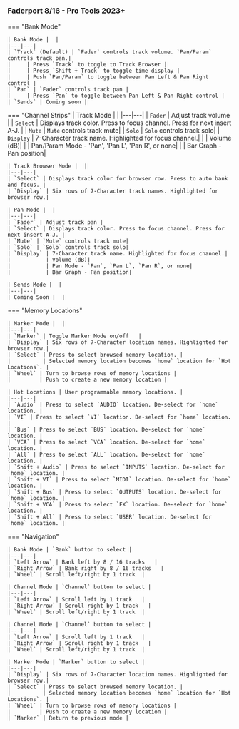 #

### Faderport 8/16 - Pro Tools 2023+
=== "Bank Mode"

    | Bank Mode |  |
    |---|---|
    | `Track` (Default) | `Fader` controls track volume. `Pan/Param` controls track pan.|
    |     | Press `Track` to toggle to Track Browser |
    |     | Press `Shift + Track` to toggle time display |
    |     | Push `Pan/Param` to toggle between Pan Left & Pan Right control |
    | `Pan` | `Fader` controls track pan |
    |     | Press `Pan` to toggle between Pan Left & Pan Right control |
    | `Sends` | Coming soon |
    

=== "Channel Strips"
    | Track Mode |  |
    |---|---|
    | `Fader` | Adjust track volume |
    | `Select` | Displays track color. Press to focus channel. Press for next insert A-J. |
    | `Mute` | `Mute` controls track mute|
    | `Solo` | `Solo` controls track solo|
    | `Display` | 7-Character track name. Highlighted for focus channel.|
    |           | Volume (dB)|
    |           | Pan/Param Mode - 'Pan', 'Pan L', 'Pan R', or none|
    |           | Bar Graph - Pan position|

    | Track Browser Mode |  |
    |---|---|
    | `Select` | Displays track color for browser row. Press to auto bank and focus. |
    | `Display` | Six rows of 7-Character track names. Highlighted for browser row.|

    | Pan Mode |  |
    |---|---|
    | `Fader` | Adjust track pan |
    | `Select` | Displays track color. Press to focus channel. Press for next insert A-J. |
    | `Mute` | `Mute` controls track mute|
    | `Solo` | `Solo` controls track solo|
    | `Display` | 7-Character track name. Highlighted for focus channel.|
    |           | Volume (dB)|
    |           | Pan Mode - `Pan`, `Pan L`, `Pan R`, or none|
    |           | Bar Graph - Pan position|

    | Sends Mode |  |
    |---|---|
    | Coming Soon |  |

=== "Memory Locations"

    | Marker Mode |  |
    |---|---|
    | `Marker` | Toggle Marker Mode on/off   |
    | `Display` | Six rows of 7-Character location names. Highlighted for browser row.|
    | `Select` | Press to select browsed memory location. |
    |          | Selected memory location becomes `home` location for `Hot Locations`. |
    | `Wheel` | Turn to browse rows of memory locations |
    |         | Push to create a new memory location |

    | Hot Locations | User programmable memory locations. |
    |---|---|
    | `Audio` | Press to select `AUDIO` location. De-select for `home` location. |
    | `VI` | Press to select `VI` location. De-select for `home` location. |
    | `Bus` | Press to select `BUS` location. De-select for `home` location. |
    | `VCA` | Press to select `VCA` location. De-select for `home` location. |
    | `All` | Press to select `ALL` location. De-select for `home` location. |
    | `Shift + Audio` | Press to select `INPUTS` location. De-select for `home` location. |
    | `Shift + VI` | Press to select `MIDI` location. De-select for `home` location. |
    | `Shift + Bus` | Press to select `OUTPUTS` location. De-select for `home` location. |
    | `Shift + VCA` | Press to select `FX` location. De-select for `home` location. |
    | `Shift + All` | Press to select `USER` location. De-select for `home` location. |

=== "Navigation"

    | Bank Mode | `Bank` button to select |
    |---|---|
    | `Left Arrow` | Bank left by 8 / 16 tracks   |
    | `Right Arrow` | Bank right by 8 / 16 tracks   |
    | `Wheel` | Scroll left/right by 1 track  |

    | Channel Mode | `Channel` button to select |
    |---|---|
    | `Left Arrow` | Scroll left by 1 track   |
    | `Right Arrow` | Scroll right by 1 track   |
    | `Wheel` | Scroll left/right by 1 track  |
    
    | Channel Mode | `Channel` button to select |
    |---|---|
    | `Left Arrow` | Scroll left by 1 track   |
    | `Right Arrow` | Scroll right by 1 track   |
    | `Wheel` | Scroll left/right by 1 track  |

    | Marker Mode | `Marker` button to select |
    |---|---|
    | `Display` | Six rows of 7-Character location names. Highlighted for browser row.|
    | `Select` | Press to select browsed memory location. |
    |          | Selected memory location becomes `home` location for `Hot Locations`. |
    | `Wheel` | Turn to browse rows of memory locations |
    |         | Push to create a new memory location |
    | `Marker` | Return to previous mode |
